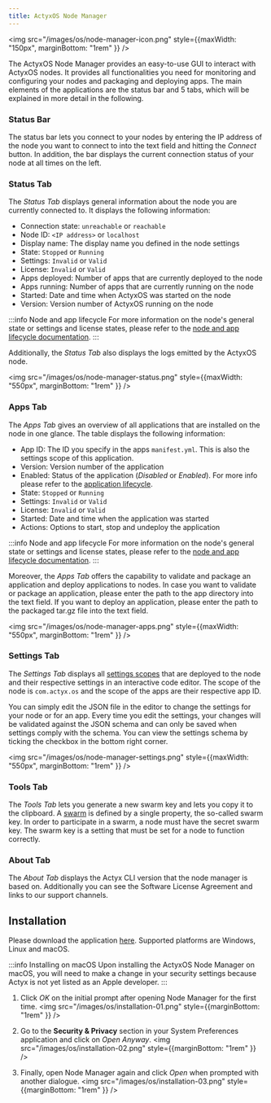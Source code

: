 ```yaml
---
title: ActyxOS Node Manager
---
```


<!-- Add as react component to be able to handle the width (otherwise it goes full width) -->
<img src="/images/os/node-manager-icon.png" style={{maxWidth: "150px", marginBottom: "1rem" }} />

The ActyxOS Node Manager provides an easy-to-use GUI to interact with ActyxOS nodes. It provides all functionalities you need for monitoring and configuring your nodes and packaging and deploying apps. The main elements of the applications are the status bar and 5 tabs, which will be explained in more detail in the following. 

### Status Bar
The status bar lets you connect to your nodes by entering the IP address of the node you want to connect to into the text field and hitting the _Connect_ button. In addition, the bar displays the current connection status of your node at all times on the left.

### Status Tab

The _Status Tab_ displays general information about the node you are currently connected to. It displays the following information:

- Connection state: `unreachable` or `reachable`
- Node ID: `<IP address>` or `localhost`
- Display name: The display name you defined in the node settings
- State: `Stopped` or `Running`
- Settings: `Invalid` or `Valid`
- License: `Invalid` or `Valid`
- Apps deployed: Number of apps that are currently deployed to the node
- Apps running: Number of apps that are currently running on the node
- Started: Date and time when ActyxOS was started on the node
- Version: Version number of ActyxOS running on the node

:::info Node and app lifecycle
For more information on the node's general state or settings and license states, please refer to the [node and app lifecycle documentation](http://localhost:3000/docs/os/advanced-guides/node-and-app-lifecycle/).
:::

Additionally, the _Status Tab_ also displays the logs emitted by the ActyxOS node.


<img src="/images/os/node-manager-status.png" style={{maxWidth: "550px", marginBottom: "1rem" }} />

### Apps Tab

The _Apps Tab_ gives an overview of all applications that are installed on the node in one glance. The table displays the following information:

- App ID: The ID you specify in the apps `manifest.yml`. This is also the settings scope of this application.
- Version: Version number of the application
- Enabled: Status of the application (_Disabled_ or _Enabled_). For more info please refer to the [application lifecycle](https://developer.actyx.com/docs/os/advanced-guides/node-and-app-lifecycle/).
- State: `Stopped` or `Running`
- Settings: `Invalid` or `Valid`
- License: `Invalid` or `Valid`
- Started: Date and time when the application was started
- Actions: Options to start, stop and undeploy the application

:::info Node and app lifecycle
For more information on the node's general state or settings and license states, please refer to the [node and app lifecycle documentation](http://localhost:3000/docs/os/advanced-guides/node-and-app-lifecycle/).
:::

Moreover, the _Apps Tab_ offers the capability to validate and package an application and deploy applications to nodes. In case you want to validate or package an application, please enter the path to the app directory into the text field. If you want to deploy an application, please enter the path to the packaged tar.gz file into the text field. 

<img src="/images/os/node-manager-apps.png" style={{maxWidth: "550px", marginBottom: "1rem" }} />

### Settings Tab

The _Settings Tab_ displays all [settings scopes](https://developer.actyx.com/docs/os/advanced-guides/node-and-app-settings/#configuring-nodes) that are deployed to the node and their respective settings in an interactive code editor. The scope of the node is `com.actyx.os` and the scope of the apps are their respective app ID. 

You can simply edit the JSON file in the editor to change the settings for your node or for an app. Every time you edit the settings, your changes will be validated against the JSON schema and can only be saved when settings comply with the schema. You can view the settings schema by ticking the checkbox in the bottom right corner. 

<img src="/images/os/node-manager-settings.png" style={{maxWidth: "550px", marginBottom: "1rem" }} />


### Tools Tab
The _Tools Tab_ lets you generate a new swarm key and lets you copy it to the clipboard. A [swarm](https://developer.actyx.com/docs/os/guides/swarms/#whats-a-swarm) is defined by a single property, the so-called swarm key. In order to participate in a swarm, a node must have the secret swarm key. The swarm key is a setting that must be set for a node to function correctly. 

### About Tab
The _About Tab_ displays the Actyx CLI version that the node manager is based on. Additionally you can see the Software License Agreement and links to our support channels. 


## Installation

Please download the application [here](https://downloads.actyx.com/). Supported platforms are Windows, Linux and macOS.

:::info Installing on macOS
Upon installing the ActyxOS Node Manager on macOS, you will need to make a change in your security settings because Actyx is not yet listed as an Apple developer.
:::

1. Click _OK_ on the initial prompt after opening Node Manager for the first time.
<img src="/images/os/installation-01.png" style={{marginBottom: "1rem" }} />

2. Go to the **Security & Privacy** section in your System Preferences application and click on _Open Anyway_.
<img src="/images/os/installation-02.png" style={{marginBottom: "1rem" }} />

3. Finally, open Node Manager again and click _Open_ when prompted with another dialogue.
<img src="/images/os/installation-03.png" style={{marginBottom: "1rem" }} />

